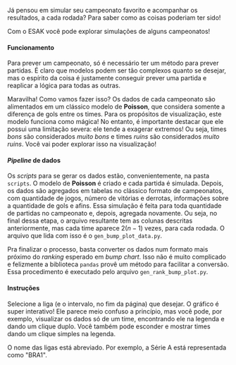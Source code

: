 Já pensou em simular seu campeonato favorito e acompanhar os resultados, a cada rodada? Para saber como as coisas poderiam ter sido!

Com o ESAK você pode explorar simulações de alguns campeonatos!

#### Funcionamento

Para prever um campeonato, só é necessário ter um método para prever partidas. É claro que modelos podem ser tão complexos quanto se desejar, mas o espírito da coisa é justamente conseguir prever uma partida e reaplicar a lógica para todas as outras.

Maravilha! Como vamos fazer isso? Os dados de cada campeonato são alimentados em um clássico modelo de **Poisson**, que considera somente a diferença de gols entre os times. Para os propósitos de visualização, este modelo funciona como mágica! No entanto, é importante destacar que ele possui uma limitação severa: ele tende a exagerar extremos! Ou seja, times _bons_ são considerados _muito bons_ e times _ruins_ são considerados _muito ruins_. Você vai poder explorar isso na visualização!

#### _Pipeline_ de dados

Os _scripts_ para se gerar os dados estão, convenientemente, na pasta `scripts`. O modelo de **Poisson** é criado e cada partida é simulada. Depois, os dados são agregados em tabelas no clássico formato de campeonatos, com quantidade de jogos, número de vitórias e derrotas, informações sobre a quantidade de gols e afins. Essa simulação é feita para toda quantidade de partidas no campeonato e, depois, agregada novamente. Ou seja, no final dessa etapa, o arquivo resultante tem as colunas descritas anteriormente, mas cada time aparece $2(n - 1)$ vezes, para cada rodada. O arquivo que lida com isso é o `gen_bump_plot_data.py`.

Pra finalizar o processo, basta converter os dados num formato mais próximo do _ranking_ esperado em _bump chart_. Isso não é muito complicado e felizmente a biblioteca `pandas` provê um método para facilitar a conversão. Essa procedimento é executado pelo arquivo `gen_rank_bump_plot.py`.

#### Instruções

Selecione a liga (e o intervalo, no fim da página) que desejar. O gráfico é super interativo! Ele parece meio confuso a princípio, mas você pode, por exemplo, visualizar os dados só de um time, encontrando ele na legenda e dando um clique duplo. Você também pode esconder e mostrar times dando um clique simples na legenda.

O nome das ligas está abreviado. Por exemplo, a Série A está representada como "BRA1".
